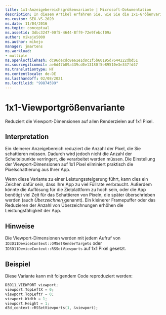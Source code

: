 ```yaml
---
title: 1x1-Anzeigebereichsgrößenvariante | Microsoft-Dokumentation
description: In diesem Artikel erfahren Sie, wie Sie die 1x1-Größenvariante für den Anzeigebereich anwenden, um die Maße des Anzeigebereichs auf allen Renderzielen auf 1x1 Pixel zu reduzieren.
ms.custom: SEO-VS-2020
ms.date: 11/04/2016
ms.topic: conceptual
ms.assetid: 3dbc3247-00f5-4644-8ff9-72e9febcf09a
author: mikejo5000
ms.author: mikejo
manager: jmartens
ms.workload:
- multiple
ms.openlocfilehash: dc96decdc8e61e1d8c1f5b60195d7644222dbd51
ms.sourcegitcommit: ae6d47b09a439cd0e13180f5e89510e3e347fd47
ms.translationtype: HT
ms.contentlocale: de-DE
ms.lasthandoff: 02/08/2021
ms.locfileid: "99874599"
---
```

# <a name="1x1-viewport-size-variant"></a>1x1-Viewportgrößenvariante
Reduziert die Viewport-Dimensionen auf allen Renderzielen auf 1x1 Pixel.

## <a name="interpretation"></a>Interpretation
 Ein kleinerer Anzeigebereich reduziert die Anzahl der Pixel, die Sie schattieren müssen. Dadurch wird jedoch nicht die Anzahl der Scheitelpunkte verringert, die verarbeitet werden müssen. Die Einstellung der Viewport-Dimensionen auf 1x1 Pixel eliminiert praktisch die Pixelschattierung aus Ihrer App.

 Wenn diese Variante zu einer Leistungssteigerung führt, kann dies ein Zeichen dafür sein, dass Ihre App zu viel Füllrate verbraucht. Außerdem könnte die Auflösung für die Zielplattform zu hoch sein, oder die App benötigt viel Zeit für das Schattieren von Pixeln, die später überschrieben werden (auch *Überzeichnen* genannt). Ein kleinerer Framepuffer oder das Reduzieren der Anzahl von Überzeichnungen erhöhen die Leistungsfähigkeit der App.

## <a name="remarks"></a>Hinweise
 Die Viewport-Dimensionen werden mit jedem Aufruf von `ID3D11DeviceContext::OMSetRenderTargets` oder `ID3D11DeviceContext::RSSetViewports` auf 1x1 Pixel gesetzt.

## <a name="example"></a>Beispiel
 Diese Variante kann mit folgendem Code reproduziert werden:

```cpp
D3D11_VIEWPORT viewport;
viewport.TopLeftX = 0;
viewport.TopLeftY = 0;
viewport.Width = 1;
viewport.Height = 1;
d3d_context->RSSetViewports(1, &viewport);
```
